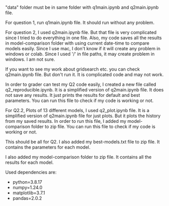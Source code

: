"data" folder must be in same folder with q1main.ipynb and q2main.ipynb file.

For question 1, run q1main.ipynb file. It should run without any problem.

For question 2, I used q2main.ipynb file. But that file is very complicated since I tried to do everything in one file. Also, my code saves all the results in model-comparison folder with using current date-time to compare models easily. Since I use mac, I don't know if it will create any problem in windows or colab. Since I used '/' in file paths, it may create problem in windows. I am not sure.

If you want to see my work about gridsearch etc. you can check q2main.ipynb file. But don't run it. It is complicated code and may not work.

In order to grader can test my Q2 code easily, I created a new file called q2_reproducible.ipynb. It is a simplified version of q2main.ipynb file. It does not save any results. It just prints the results for default and best parameters. You can run this file to check if my code is working or not.

For Q2.2, Plots of 13 different models, I used q2_plot.ipynb file. It is a simplified version of q2main.ipynb file for just plots. But it plots the history from my saved results. In order to run this file, I added my model-comparison folder to zip file. You can run this file to check if my code is working or not. 

This should be all for Q2. I also added my best-models.txt file to zip file. It contains the parameters for each model. 

I also added my model-comparison folder to zip file. It contains all the results for each model.


Used dependencies are:
  - python=3.8.17
  - numpy=1.24.0
  - matplotlib=3.7.1
  - pandas=2.0.2 


